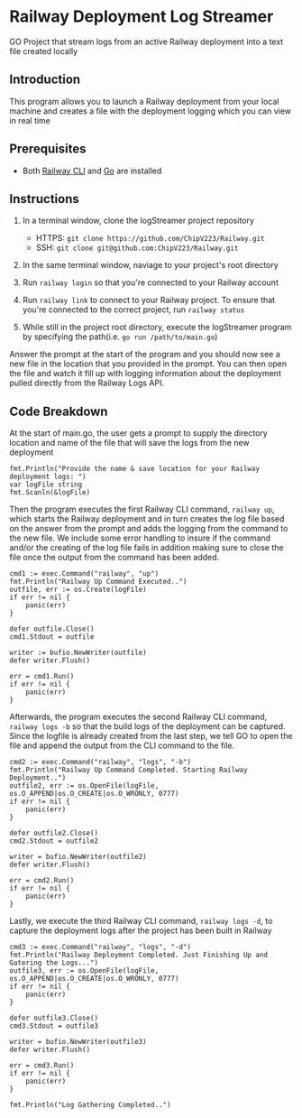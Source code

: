 # Railway Deployment Log Streamer
GO Project that stream logs from an active Railway deployment into a text file created locally

## Introduction

This program allows you to launch a Railway deployment from your local machine and creates a file with the deployment logging which you can view in real time

## Prerequisites

+ Both [Railway CLI](https://docs.railway.app/develop/cli) and [Go](https://go.dev/dl/) are installed


## Instructions

1. In a terminal window, clone the logStreamer project repository 
   - HTTPS: `git clone https://github.com/ChipV223/Railway.git`
   - SSH: `git clone git@github.com:ChipV223/Railway.git`

1. In the same terminal window, naviage to your project's root directory 

1. Run `railway login` so that you're connected to your Railway account

1. Run `railway link` to connect to your Railway project. To ensure that you're connected to the correct project, run `railway status`

1. While still in the project root directory, execute the logStreamer program by specifying the path(i.e. `go run /path/to/main.go`)

Answer the prompt at the start of the program and you should now see a new file in the location that you provided in the prompt.
You can then open the file and watch it fill up with logging information about the deployment pulled directly from the Railway Logs API.

## Code Breakdown

At the start of main.go, the user gets a prompt to supply the directory location and name of the file that will save the logs from the new deployment

```
fmt.Println("Provide the name & save location for your Railway deployment logs: ")
var logFile string
fmt.Scanln(&logFile)
```

Then the program executes the first Railway CLI command, `railway up`, which starts the Railway deployment and in turn creates the log file based on the answer from the prompt 
and adds the logging from the command to the new file. We include some error handling to insure if the command and/or the creating of the log file fails in addition making sure to close the file 
once the output from the command has been added.

```
cmd1 := exec.Command("railway", "up")
fmt.Println("Railway Up Command Executed..")
outfile, err := os.Create(logFile)
if err != nil {
	panic(err)
}

defer outfile.Close()
cmd1.Stdout = outfile

writer := bufio.NewWriter(outfile)
defer writer.Flush()

err = cmd1.Run()
if err != nil {
	panic(err)
}
```

Afterwards, the program executes the second Railway CLI command, `railway logs -b` so that the build logs of the deployment can be captured. Since the logfile is already created from the last step, 
we tell GO to open the file and append the output from the CLI command to the file.

```
cmd2 := exec.Command("railway", "logs", "-b")
fmt.Println("Railway Up Command Completed. Starting Railway Deployment..")
outfile2, err := os.OpenFile(logFile, os.O_APPEND|os.O_CREATE|os.O_WRONLY, 0777)
if err != nil {
	panic(err)
}

defer outfile2.Close()
cmd2.Stdout = outfile2

writer = bufio.NewWriter(outfile2)
defer writer.Flush()

err = cmd2.Run()
if err != nil {
	panic(err)
}
```


Lastly, we execute the third Railway CLI command, `railway logs -d`, to capture the deployment logs after the project has been built in Railway

```
cmd3 := exec.Command("railway", "logs", "-d")
fmt.Println("Railway Deployment Completed. Just Finishing Up and Gatering the Logs...")
outfile3, err := os.OpenFile(logFile, os.O_APPEND|os.O_CREATE|os.O_WRONLY, 0777)
if err != nil {
	panic(err)
}

defer outfile3.Close()
cmd3.Stdout = outfile3

writer = bufio.NewWriter(outfile3)
defer writer.Flush()

err = cmd3.Run()
if err != nil {
	panic(err)
}

fmt.Println("Log Gathering Completed..")
```
